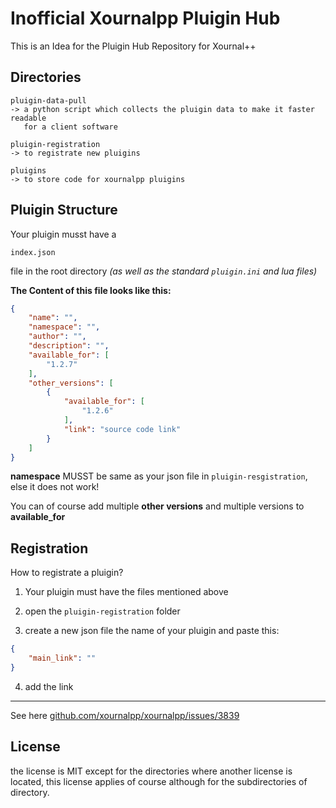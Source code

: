# Inofficial Xournalpp Pluigin Hub

This is an Idea for the Pluigin Hub Repository for Xournal++


## Directories

```
pluigin-data-pull
-> a python script which collects the pluigin data to make it faster readable
   for a client software

pluigin-registration
-> to registrate new pluigins

pluigins
-> to store code for xournalpp pluigins
```

## Pluigin Structure

Your pluigin musst have a 
```
index.json
```
file in the root directory *(as well as the standard `pluigin.ini` and lua files)*

**The Content of this file looks like this:**

```json
{
    "name": "",
    "namespace": "",
    "author": "",
    "description": "",
    "available_for": [
        "1.2.7"
    ],
    "other_versions": [
        {
            "available_for": [
                "1.2.6"
            ],
            "link": "source code link"
        }
    ]
}
```

**namespace** MUSST be same as your json file in `pluigin-resgistration`,
else it does not work!

You can of course add multiple **other versions** and multiple versions
to **available_for**


## Registration

How to registrate a pluigin?

1. Your pluigin must have the files mentioned above

2. open the `pluigin-registration` folder

3. create a new json file the name of your pluigin and paste this:

```json
{
    "main_link": ""
}
```

4. add the link

---

See here [github.com/xournalpp/xournalpp/issues/3839](https://github.com/xournalpp/xournalpp/issues/3839)


## License

the license is MIT except for the directories where another license is located,
this license applies of course although for the subdirectories of directory.
